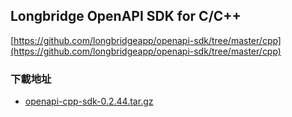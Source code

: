 ## Longbridge OpenAPI SDK for C/C++

[https://github.com/longbridgeapp/openapi-sdk/tree/master/cpp](https://github.com/longbridgeapp/openapi-sdk/tree/master/cpp)

### 下載地址

- [openapi-cpp-sdk-0.2.44.tar.gz](https://static.lbkrs.com/openapi-sdk/openapi-cpp-sdk-0.2.44.tar.gz)
